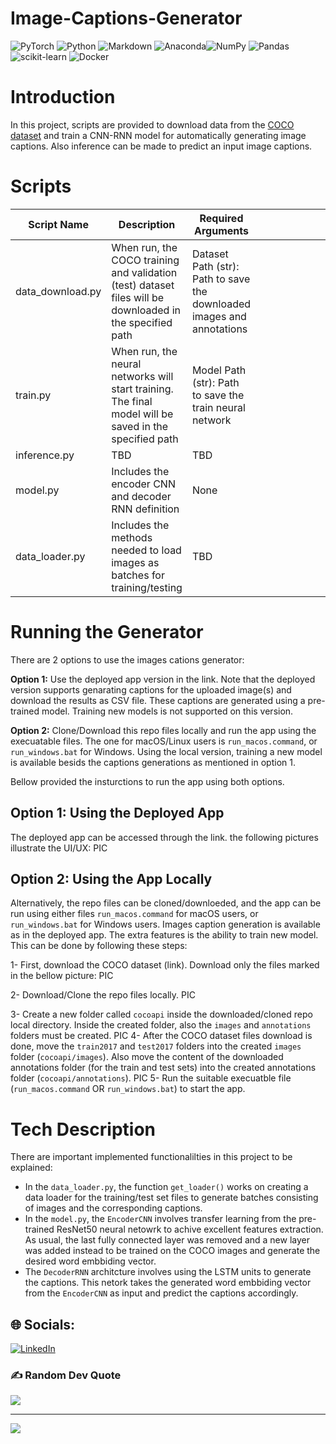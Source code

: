 # Image-Captions-Generator
![PyTorch](https://img.shields.io/badge/PyTorch-%23EE4C2C.svg?style=for-the-badge&logo=PyTorch&logoColor=white) ![Python](https://img.shields.io/badge/python-3670A0?style=for-the-badge&logo=python&logoColor=ffdd54) ![Markdown](https://img.shields.io/badge/markdown-%23000000.svg?style=for-the-badge&logo=markdown&logoColor=white) ![Anaconda](https://img.shields.io/badge/Anaconda-%2344A833.svg?style=for-the-badge&logo=anaconda&logoColor=white)![NumPy](https://img.shields.io/badge/numpy-%23013243.svg?style=for-the-badge&logo=numpy&logoColor=white) ![Pandas](https://img.shields.io/badge/pandas-%23150458.svg?style=for-the-badge&logo=pandas&logoColor=white)  ![scikit-learn](https://img.shields.io/badge/scikit--learn-%23F7931E.svg?style=for-the-badge&logo=scikit-learn&logoColor=white) ![Docker](https://img.shields.io/badge/docker-%230db7ed.svg?style=for-the-badge&logo=docker&logoColor=white)

# Introduction

In this project, scripts are provided to download data from the [COCO dataset](http://cocodataset.org/#home) and train a CNN-RNN model for automatically generating image captions. Also inference can be made to predict an input image captions.

# Scripts
| Script Name        | Description                                                                                                 | Required Arguments                                                       |   |   |   |   |   |   |   |
|--------------------|-------------------------------------------------------------------------------------------------------------|--------------------------------------------------------------------------|---|---|---|---|---|---|---|
| data\_download\.py | When run, the COCO training and validation \(test\) dataset files will be downloaded in the specified path  | Dataset Path \(str\): Path to save the downloaded images and annotations |   |   |   |   |   |   |   |
| train\.py          | When run, the neural networks will start training\. The final model will be saved in the specified path     | Model Path \(str\): Path to save the train neural network                |   |   |   |   |   |   |   |
| inference\.py      | TBD                                                                                                         | TBD                                                                      |   |   |   |   |   |   |   |
| model\.py          | Includes the encoder CNN and decoder RNN definition                                                         | None                                                                     |   |   |   |   |   |   |   |
| data\_loader\.py   | Includes the methods needed to load images as batches for training/testing                                  | TBD                                                                      |   |   |   |   |   |   |   |

# Running the Generator

There are 2 options to use the images cations generator:

**Option 1:** Use the deployed app version in the link. Note that the deployed version supports genarating captions for the uploaded image(s) and download the results as CSV file. These captions are generated using a pre-trained model. Training new models is not supported on this version.

**Option 2:** Clone/Download this repo files locally and run the app using the execuatable files. The one for macOS/Linux users is `run_macos.command`, or `run_windows.bat` for Windows. Using the local version, training a new model is available besids the captions generations as mentioned in option 1.

Bellow provided the insturctions to run the app using both options.

## Option 1: Using the Deployed App

The deployed app can be accessed through the link. the following pictures illustrate the UI/UX:
PIC

## Option 2: Using the App Locally
Alternatively, the repo files can be cloned/downloeded, and the app can be run using either files `run_macos.command` for macOS users, or `run_windows.bat` for Windows users. Images caption generation is available as in the deployed app. The extra features is the ability to train new model. This can be done by following these steps:

1- First, download the COCO dataset (link). Download only the files marked in the bellow picture:
PIC

2- Download/Clone the repo files locally.
PIC

3- Create a new folder called `cocoapi` inside the downloaded/cloned repo local directory. Inside the created folder, also the `images` and `annotations` folders must be created.
PIC
4- After the COCO dataset files download is done, move the `train2017` and `test2017` folders into the created `images` folder (`cocoapi/images`). Also move the content of the downloaded annotations folder (for the train and test sets) into the created annotations folder (`cocoapi/annotations`).
PIC
5- Run the suitable execuatble file (`run_macos.command` OR `run_windows.bat`) to start the app.


# Tech Description
There are important implemented functionalilties in this project to be explained:

- In the `data_loader.py`, the function `get_loader()` works on creating a data loader for the training/test set files to generate batches consisting of images and the corresponding captions. 
- In the `model.py`, the `EncoderCNN` involves transfer learning from the pre-trained ResNet50 neural netowrk to achive excellent features extraction. As usual, the last fully connected layer was removed and a new layer was added instead to be trained on the COCO images and generate the desired word embbiding vector.
- The `DecoderRNN` architcture involves using the LSTM units to generate the captions. This netork takes the generated word embbiding vector from the `EncoderCNN` as input and predict the captions accordingly.

## 🌐 Socials:
[![LinkedIn](https://img.shields.io/badge/LinkedIn-%230077B5.svg?logo=linkedin&logoColor=white)](https://linkedin.com/in/https://www.linkedin.com/in/zaid-ghazal/) 

### ✍️ Random Dev Quote
![](https://quotes-github-readme.vercel.app/api?type=vetical&theme=tokyonight)

---
[![](https://visitcount.itsvg.in/api?id=ZaidGhazal&icon=0&color=0)](https://visitcount.itsvg.in)

<!-- Proudly created with GPRM ( https://gprm.itsvg.in ) -->
